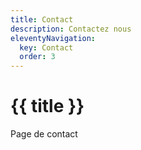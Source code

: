 ```yaml
---
title: Contact
description: Contactez nous
eleventyNavigation:
  key: Contact
  order: 3
---
```


<h1>{{ title }}</h1>
Page de contact
